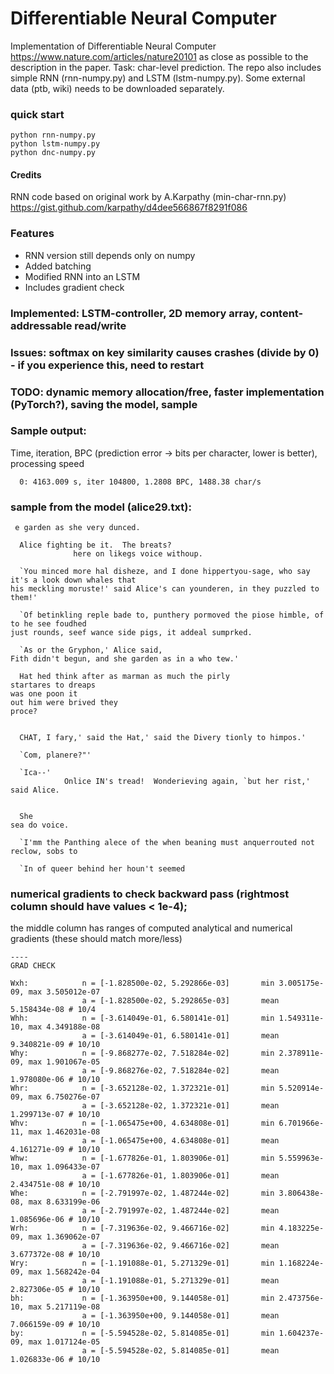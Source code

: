 # Differentiable Neural Computer
Implementation of Differentiable Neural Computer https://www.nature.com/articles/nature20101 as close as possible to the description in the paper. Task: char-level prediction. The repo also includes simple RNN (rnn-numpy.py) and LSTM (lstm-numpy.py). Some external data (ptb, wiki) needs to be downloaded separately.

### quick start
```
python rnn-numpy.py
python lstm-numpy.py
python dnc-numpy.py
```

#### Credits
RNN code based on original work by A.Karpathy (min-char-rnn.py)
https://gist.github.com/karpathy/d4dee566867f8291f086

### Features
* RNN version still depends only on numpy
* Added batching
* Modified RNN into an LSTM
* Includes gradient check

### Implemented: LSTM-controller, 2D memory array, content-addressable read/write
### Issues: softmax on key similarity causes crashes (divide by 0) - if you experience this, need to restart
### TODO: dynamic memory allocation/free, faster implementation (PyTorch?), saving the model, sample

### Sample output:

Time, iteration, BPC (prediction error -> bits per character, lower is better), processing speed
```
  0: 4163.009 s, iter 104800, 1.2808 BPC, 1488.38 char/s
```

### sample from the model (alice29.txt):
```
 e garden as she very dunced.
                  
  Alice fighting be it.  The breats?
              here on likegs voice withoup.
                                                                               
  `You minced more hal disheze, and I done hippertyou-sage, who say it's a look down whales that
his meckling moruste!' said Alice's can younderen, in they puzzled to them!'
     
  `Of betinkling reple bade to, punthery pormoved the piose himble, of to he see foudhed
just rounds, seef wance side pigs, it addeal sumprked.
                                                                                    
  `As or the Gryphon,' Alice said,
Fith didn't begun, and she garden as in a who tew.'
    
  Hat hed think after as marman as much the pirly
startares to dreaps
was one poon it                                                                           
out him were brived they                                                        
proce?                                                                                    
                                                                                 
                                                                                          
  CHAT, I fary,' said the Hat,' said the Divery tionly to himpos.'               
                                                                                          
  `Com, planere?"'                                                               
                                                                                          
  `Ica--'                                                                        
            Onlice IN's tread!  Wonderieving again, `but her rist,' said Alice.           
                                                                                 
                                                                                          
  She                                                                            
sea do voice.                                                                             
                                                                                 
  `I'mm the Panthing alece of the when beaning must anquerrouted not reclow, sobs to      
                                                                                 
  `In of queer behind her houn't seemed                                                   

```

### numerical gradients to check backward pass (rightmost column should have values < 1e-4);
the middle column has ranges of computed analytical and numerical gradients (these should match more/less)

```
----
GRAD CHECK

Wxh:            n = [-1.828500e-02, 5.292866e-03]       min 3.005175e-09, max 3.505012e-07
                a = [-1.828500e-02, 5.292865e-03]       mean 5.158434e-08 # 10/4
Whh:            n = [-3.614049e-01, 6.580141e-01]       min 1.549311e-10, max 4.349188e-08
                a = [-3.614049e-01, 6.580141e-01]       mean 9.340821e-09 # 10/10
Why:            n = [-9.868277e-02, 7.518284e-02]       min 2.378911e-09, max 1.901067e-05
                a = [-9.868276e-02, 7.518284e-02]       mean 1.978080e-06 # 10/10
Whr:            n = [-3.652128e-02, 1.372321e-01]       min 5.520914e-09, max 6.750276e-07
                a = [-3.652128e-02, 1.372321e-01]       mean 1.299713e-07 # 10/10
Whv:            n = [-1.065475e+00, 4.634808e-01]       min 6.701966e-11, max 1.462031e-08
                a = [-1.065475e+00, 4.634808e-01]       mean 4.161271e-09 # 10/10
Whw:            n = [-1.677826e-01, 1.803906e-01]       min 5.559963e-10, max 1.096433e-07
                a = [-1.677826e-01, 1.803906e-01]       mean 2.434751e-08 # 10/10
Whe:            n = [-2.791997e-02, 1.487244e-02]       min 3.806438e-08, max 8.633199e-06
                a = [-2.791997e-02, 1.487244e-02]       mean 1.085696e-06 # 10/10
Wrh:            n = [-7.319636e-02, 9.466716e-02]       min 4.183225e-09, max 1.369062e-07
                a = [-7.319636e-02, 9.466716e-02]       mean 3.677372e-08 # 10/10
Wry:            n = [-1.191088e-01, 5.271329e-01]       min 1.168224e-09, max 1.568242e-04
                a = [-1.191088e-01, 5.271329e-01]       mean 2.827306e-05 # 10/10
bh:             n = [-1.363950e+00, 9.144058e-01]       min 2.473756e-10, max 5.217119e-08
                a = [-1.363950e+00, 9.144058e-01]       mean 7.066159e-09 # 10/10
by:             n = [-5.594528e-02, 5.814085e-01]       min 1.604237e-09, max 1.017124e-05
                a = [-5.594528e-02, 5.814085e-01]       mean 1.026833e-06 # 10/10
```
